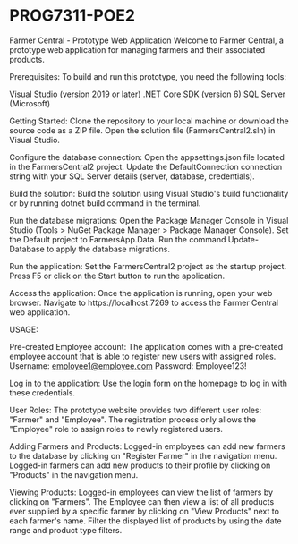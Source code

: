 # PROG7311-POE2

Farmer Central - Prototype Web Application
Welcome to Farmer Central, a prototype web application for managing farmers and their associated products.

Prerequisites:
To build and run this prototype, you need the following tools:

Visual Studio (version 2019 or later)
.NET Core SDK (version 6)
SQL Server (Microsoft)


Getting Started:
Clone the repository to your local machine or download the source code as a ZIP file.
Open the solution file (FarmersCentral2.sln) in Visual Studio.

Configure the database connection:
Open the appsettings.json file located in the FarmersCentral2 project.
Update the DefaultConnection connection string with your SQL Server details (server, database, credentials).

Build the solution:
Build the solution using Visual Studio's build functionality or by running dotnet build command in the terminal.

Run the database migrations:
Open the Package Manager Console in Visual Studio (Tools > NuGet Package Manager > Package Manager Console).
Set the Default project to FarmersApp.Data.
Run the command Update-Database to apply the database migrations.

Run the application:
Set the FarmersCentral2 project as the startup project.
Press F5 or click on the Start button to run the application.

Access the application:
Once the application is running, open your web browser.
Navigate to https://localhost:7269 to access the Farmer Central web application.

USAGE:

Pre-created Employee account:
The application comes with a pre-created employee account that is able to register new users with assigned roles.
Username: employee1@employee.com
Password: Employee123!

Log in to the application:
Use the login form on the homepage to log in with these credentials.

User Roles:
The prototype website provides two different user roles: "Farmer" and "Employee".
The registration process only allows the "Employee" role to assign roles to newly registered users.

Adding Farmers and Products:
Logged-in employees can add new farmers to the database by clicking on "Register Farmer" in the navigation menu.
Logged-in farmers can add new products to their profile by clicking on "Products" in the navigation menu.

Viewing Products:
Logged-in employees can view the list of farmers by clicking on "Farmers". The Employee can then view a list of all products ever supplied by a specific farmer by clicking on "View Products" next to each farmer's name.
Filter the displayed list of products by using the date range and product type filters.
